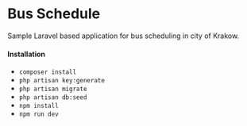 # Bus Schedule
Sample Laravel based application for bus scheduling in city of Krakow.

#### Installation

* `composer install`
* `php artisan key:generate`
* `php artisan migrate`
* `php artisan db:seed`
* `npm install`
* `npm run dev`